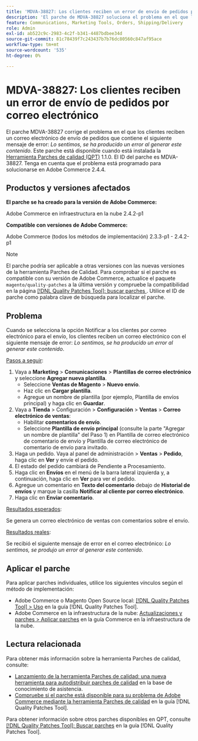 ```yaml
---
title: 'MDVA-38827: Los clientes reciben un error de envío de pedidos por correo electrónico'
description: 'El parche de MDVA-38827 soluciona el problema en el que los clientes reciben un correo electrónico de envío de pedidos que contiene el siguiente mensaje de error: *Lo sentimos, se ha producido un error al generar este contenido*. Este parche está disponible cuando está instalada la [Quality Patches Tool (QPT)](https://experienceleague.adobe.com/en/docs/commerce-knowledge-base/kb/announcements/commerce-announcements/magento-quality-patches-released-new-tool-to-self-serve-quality-patches) 1.1.0. El ID del parche es MDVA-38827. Tenga en cuenta que el problema está programado para solucionarse en Adobe Commerce 2.4.4.'
feature: Communications, Marketing Tools, Orders, Shipping/Delivery
role: Admin
exl-id: ab522c9c-2983-4c2f-b341-4487bdbee34d
source-git-commit: 81c78439f7c243437b7b76dc80560c847af95ace
workflow-type: tm+mt
source-wordcount: '535'
ht-degree: 0%

---
```


# MDVA-38827: Los clientes reciben un error de envío de pedidos por correo electrónico

El parche MDVA-38827 corrige el problema en el que los clientes reciben un correo electrónico de envío de pedidos que contiene el siguiente mensaje de error: *Lo sentimos, se ha producido un error al generar este contenido*. Este parche está disponible cuando está instalada la [Herramienta Parches de calidad (QPT)](https://experienceleague.adobe.com/en/docs/commerce-knowledge-base/kb/announcements/commerce-announcements/magento-quality-patches-released-new-tool-to-self-serve-quality-patches) 1.1.0. El ID del parche es MDVA-38827. Tenga en cuenta que el problema está programado para solucionarse en Adobe Commerce 2.4.4.

## Productos y versiones afectados

**El parche se ha creado para la versión de Adobe Commerce:**

Adobe Commerce en infraestructura en la nube 2.4.2-p1

**Compatible con versiones de Adobe Commerce:**

Adobe Commerce (todos los métodos de implementación) 2.3.3-p1 - 2.4.2-p1

>[!NOTE]
>
>El parche podría ser aplicable a otras versiones con las nuevas versiones de la herramienta Parches de Calidad. Para comprobar si el parche es compatible con su versión de Adobe Commerce, actualice el paquete `magento/quality-patches` a la última versión y compruebe la compatibilidad en la página [[!DNL Quality Patches Tool]: buscar parches ](https://experienceleague.adobe.com/en/docs/commerce-knowledge-base/kb/announcements/commerce-announcements/magento-quality-patches-released-new-tool-to-self-serve-quality-patches). Utilice el ID de parche como palabra clave de búsqueda para localizar el parche.

## Problema

Cuando se selecciona la opción Notificar a los clientes por correo electrónico para el envío, los clientes reciben un correo electrónico con el siguiente mensaje de error: *Lo sentimos, se ha producido un error al generar este contenido*.

<u>Pasos a seguir</u>:

1. Vaya a **Marketing** > **Comunicaciones** > **Plantillas de correo electrónico** y seleccione **Agregar nueva plantilla**.
   * Seleccione **Ventas de Magento** > **Nuevo envío**.
   * Haz clic en **Cargar plantilla**.
   * Agregue un nombre de plantilla (por ejemplo, Plantilla de envíos principal) y haga clic en **Guardar**.
1. Vaya a **Tienda** > Configuración > **Configuración** > **Ventas** > **Correo electrónico de ventas**:
   * Habilitar **comentarios de envío**.
   * Seleccione **Plantilla de envío principal** (consulte la parte &quot;Agregar un nombre de plantilla&quot; del Paso 1) en Plantilla de correo electrónico de comentario de envío y Plantilla de correo electrónico de comentario de envío para invitado.
1. Haga un pedido. Vaya al panel de administración > **Ventas** > **Pedido**, haga clic en **Ver** y envíe el pedido.
1. El estado del pedido cambiará de Pendiente a Procesamiento.
1. Haga clic en **Envíos** en el menú de la barra lateral izquierda y, a continuación, haga clic en **Ver** para ver el pedido.
1. Agregue un comentario en **Texto del comentario** debajo de **Historial de envíos** y marque la casilla **Notificar al cliente por correo electrónico**.
1. Haga clic en **Enviar comentario**.

<u>Resultados esperados</u>:

Se genera un correo electrónico de ventas con comentarios sobre el envío.

<u>Resultados reales</u>:

Se recibió el siguiente mensaje de error en el correo electrónico: *Lo sentimos, se produjo un error al generar este contenido.*

## Aplicar el parche

Para aplicar parches individuales, utilice los siguientes vínculos según el método de implementación:

* Adobe Commerce o Magento Open Source local: [[!DNL Quality Patches Tool] > Uso](/help/tools/quality-patches-tool/usage.md) en la guía [!DNL Quality Patches Tool].
* Adobe Commerce en la infraestructura de la nube: [Actualizaciones y parches > Aplicar parches](https://experienceleague.adobe.com/docs/commerce-cloud-service/user-guide/develop/upgrade/apply-patches.html) en la guía Commerce en la infraestructura de la nube.

## Lectura relacionada

Para obtener más información sobre la herramienta Parches de calidad, consulte:

* [Lanzamiento de la herramienta Parches de calidad: una nueva herramienta para autodistribuir parches de calidad](https://experienceleague.adobe.com/en/docs/commerce-knowledge-base/kb/announcements/commerce-announcements/magento-quality-patches-released-new-tool-to-self-serve-quality-patches) en la base de conocimiento de asistencia.
* [Compruebe si el parche está disponible para su problema de Adobe Commerce mediante la herramienta Parches de calidad](/help/tools/quality-patches-tool/patches-available-in-qpt/check-patch-for-magento-issue-with-magento-quality-patches.md) en la guía [!DNL Quality Patches Tool].

Para obtener información sobre otros parches disponibles en QPT, consulte [[!DNL Quality Patches Tool]: Buscar parches](https://experienceleague.adobe.com/tools/commerce-quality-patches/index.html) en la guía [!DNL Quality Patches Tool].
